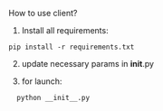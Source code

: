 How to use client?
1. Install all requirements:
  ```
  pip install -r requirements.txt
  ```

2. update necessary params in __init__.py

3. for launch:
  ```
    python __init__.py
  ```
